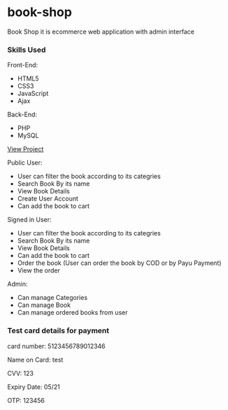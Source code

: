 # book-shop
Book Shop it is ecommerce web application with admin interface

### Skills Used

Front-End:

 - HTML5 
 - CSS3 
 - JavaScript
 - Ajax

Back-End:

- PHP
- MySQL

[View Project](https://kumarishwetha.com/book-shop/)

Public User:

- User can filter the book according to its categries
- Search Book By its name 
- View Book Details 
- Create User Account
- Can add the book to cart


Signed in User:

- User can filter the book according to its categries
- Search Book By its name 
- View Book Details 
- Can add the book to cart
- Order the book (User can order the book by COD or by Payu Payment)
- View the order

Admin:

-  Can manage Categories
-  Can manage Book
-  Can manage ordered books from user

### Test card details for payment
card number: 5123456789012346

Name on Card: test

CVV: 123

Expiry Date: 05/21

OTP: 123456




